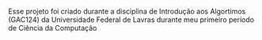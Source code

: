 Esse projeto foi criado durante a disciplina de Introdução aos Algortimos (GAC124) da Universidade Federal de Lavras durante meu primeiro período de Ciência da Computação